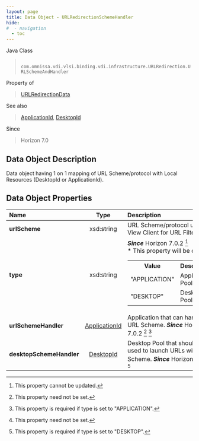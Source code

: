 ```yaml
---
layout: page
title: Data Object - URLRedirectionSchemeHandler
hide:
#  - navigation
  - toc
---
```






Java Class
> ` com.omnissa.vdi.vlsi.binding.vdi.infrastructure.URLRedirection.URLSchemeAndHandler`

Property of
> [URLRedirectionData](vdi.infrastructure.URLRedirection.URLRedirectionData.md#field_detail)

See also
> [ApplicationId](vdi.entity.ApplicationId.md), [DesktopId](vdi.entity.DesktopId.md)

Since
> Horizon 7.0


## Data Object Description

Data object having 1 on 1 mapping of URL Scheme/protocol with Local Resources (DesktopId or ApplicationId).

## Data Object Properties

 Name | Type | Description
:---|:---:|:---
**urlScheme**|  xsd:string|  URL Scheme/protocol used by View Client for URL Filtering.
**type**|  xsd:string|  **_Since_** Horizon 7.0.2 [^2] <br>* This property will be one of:<br><table><tr><th>Value</th><th>Description</th></tr><tr><td>"APPLICATION"</td><td>Application Pool.</td></tr><tr><td>"DESKTOP"</td><td>Desktop Pool.</td></tr></table>
**urlSchemeHandler**| [ApplicationId](vdi.entity.ApplicationId.md)|  Application that can handle this URL Scheme.  **_Since_** Horizon 7.0.2 [^1] [^203]
**desktopSchemeHandler**| [DesktopId](vdi.entity.DesktopId.md)|  Desktop Pool that should be used to launch URLs with this Scheme.  **_Since_** Horizon 7.0.2 [^1] [^204]


 


[^1]: This property need not be set.
[^2]: This property cannot be updated.
[^203]: This property is required if type is set to "APPLICATION".
[^204]: This property is required if type is set to "DESKTOP".